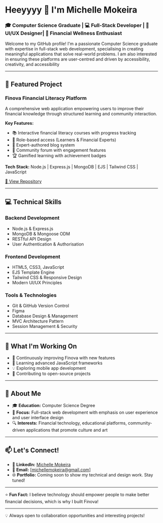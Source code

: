 # Heeyyyy 🤪 I'm Michelle Mokeira

### 🎓 Computer Science Graduate | 💻 Full-Stack Developer | 🎨 UI/UX Designer| 🚀 Financial Wellness Enthusiast

Welcome to my GitHub profile! I'm a passionate Computer Science graduate with expertise in full-stack web development, specialising in creating meaningful applications that solve real-world problems. I am also interested in ensuring these platforms are user-centred and driven by accessibility, creativity, and accessibility

---

## 🚀 Featured Project

### **Finova Financial Literacy Platform**
A comprehensive web application empowering users to improve their financial knowledge through structured learning and community interaction.

**Key Features:**
- 📚 Interactive financial literacy courses with progress tracking
- 👥 Role-based access (Learners & Financial Experts)
- 📝 Expert-authored blog system
- 💬 Community forum with engagement features
- 🏆 Gamified learning with achievement badges

**Tech Stack:** Node.js | Express.js | MongoDB | EJS | Tailwind CSS | JavaScript

[🔗 View Repository](https://github.com/michmokeira/Finova-Financial-Literacy-Platform)

---

## 💻 Technical Skills

### **Backend Development**
- Node.js & Express.js
- MongoDB & Mongoose ODM
- RESTful API Design
- User Authentication & Authorisation

### **Frontend Development** 
- HTML5, CSS3, JavaScript
- EJS Template Engine
- Tailwind CSS & Responsive Design
- Modern UI/UX Principles

### **Tools & Technologies**
- Git & GitHub Version Control
- Figma
- Database Design & Management
- MVC Architecture Pattern
- Session Management & Security

---

## 🎯 What I'm Working On

- 🔧 Continuously improving Finova with new features
- 📖 Learning advanced JavaScript frameworks
- 💡 Exploring mobile app development
- 🌱 Contributing to open-source projects

---

## 🌟 About Me

- 🎓 **Education:** Computer Science Degree
- 💼 **Focus:** Full-stack web development with emphasis on user experience and user interface design
- 🔍 **Interests:** Financial technology, educational platforms, community-driven applications that promote culture and art
---

## 📫 Let's Connect!

- 💼 **LinkedIn:** [Michelle Mokeira](https://www.linkedin.com/in/michelle-mokeira/) 
- 📧 **Email:** [michellemokeira@gmail.com]
- 🌐 **Portfolio:** Coming soon to show my technical and design work. Stay tuned!
---

⭐ **Fun Fact:** I believe technology should empower people to make better financial decisions, which is why I built Finova!

---

💡 Always open to collaboration opportunities and interesting projects!
